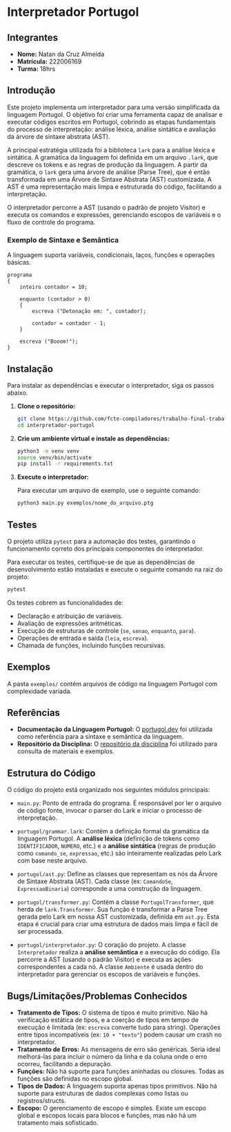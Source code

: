 # Interpretador Portugol

## Integrantes

- **Nome:** Natan da Cruz Almeida
- **Matrícula:** 222006169
- **Turma:** 18hrs

## Introdução

Este projeto implementa um interpretador para uma versão simplificada da linguagem Portugol. O objetivo foi criar uma ferramenta capaz de analisar e executar códigos escritos em Portugol, cobrindo as etapas fundamentais do processo de interpretação: análise léxica, análise sintática e avaliação da árvore de sintaxe abstrata (AST).

A principal estratégia utilizada foi a biblioteca `lark` para a análise léxica e sintática. A gramática da linguagem foi definida em um arquivo `.lark`, que descreve os tokens e as regras de produção da linguagem. A partir da gramática, o `lark` gera uma árvore de análise (Parse Tree), que é então transformada em uma Árvore de Sintaxe Abstrata (AST) customizada. A AST é uma representação mais limpa e estruturada do código, facilitando a interpretação.

O interpretador percorre a AST (usando o padrão de projeto Visitor) e executa os comandos e expressões, gerenciando escopos de variáveis e o fluxo de controle do programa.

### Exemplo de Sintaxe e Semântica

A linguagem suporta variáveis, condicionais, laços, funções e operações básicas.

```portugol
programa 
{
    inteiro contador = 10;
    
    enquanto (contador > 0)
    {
        escreva ("Detonação em: ", contador);
        
        contador = contador - 1;
    }

    escreva ("Booom!");
}
```

## Instalação

Para instalar as dependências e executar o interpretador, siga os passos abaixo.

1.  **Clone o repositório:**
    ```bash
    git clone https://github.com/fcte-compiladores/trabalho-final-trabalho_final_natan.git interpretador-portugol
    cd interpretador-portugol
    ```

2.  **Crie um ambiente virtual e instale as dependências:**
    ```bash
    python3 -m venv venv
    source venv/bin/activate
    pip install -r requirements.txt
    ```

3.  **Execute o interpretador:**

    Para executar um arquivo de exemplo, use o seguinte comando:
    ```bash
    python3 main.py exemplos/nome_do_arquivo.ptg
    ```

## Testes

O projeto utiliza `pytest` para a automação dos testes, garantindo o funcionamento correto dos principais componentes do interpretador.

Para executar os testes, certifique-se de que as dependências de desenvolvimento estão instaladas e execute o seguinte comando na raiz do projeto:

```bash
pytest
```

Os testes cobrem as funcionalidades de:

-   Declaração e atribuição de variáveis.
-   Avaliação de expressões aritméticas.
-   Execução de estruturas de controle (`se`, `senao`, `enquanto`, `para`).
-   Operações de entrada e saída (`leia`, `escreva`).
-   Chamada de funções, incluindo funções recursivas.

## Exemplos

A pasta `exemplos/` contém arquivos de código na linguagem Portugol com complexidade variada.

## Referências

-   **Documentação da Linguagem Portugol:** O [portugol.dev](https://portugol.dev/) foi utilizada como referência para a sintaxe e semântica da linguagem.
-   **Repositório da Disciplina:** O [repositório da disciplina](https://github.com/fcte-compiladores/2025-1) foi utilizado para consulta de materiais e exemplos.

## Estrutura do Código

O código do projeto está organizado nos seguintes módulos principais:

-   `main.py`: Ponto de entrada do programa. É responsável por ler o arquivo de código fonte, invocar o parser do Lark e iniciar o processo de interpretação.

-   `portugol/grammar.lark`: Contém a definição formal da gramática da linguagem Portugol. A **análise léxica** (definição de tokens como `IDENTIFICADOR`, `NUMERO`, etc.) e a **análise sintática** (regras de produção como `comando_se`, `expressao`, etc.) são inteiramente realizadas pelo Lark com base neste arquivo.

-   `portugol/ast.py`: Define as classes que representam os nós da Árvore de Sintaxe Abstrata (AST). Cada classe (ex: `ComandoSe`, `ExpressaoBinaria`) corresponde a uma construção da linguagem.

-   `portugol/transformer.py`: Contém a classe `PortugolTransformer`, que herda de `lark.Transformer`. Sua função é transformar a Parse Tree gerada pelo Lark em nossa AST customizada, definida em `ast.py`. Esta etapa é crucial para criar uma estrutura de dados mais limpa e fácil de ser processada.

-   `portugol/interpretador.py`: O coração do projeto. A classe `Interpretador` realiza a **análise semântica** e a execução do código. Ela percorre a AST (usando o padrão Visitor) e executa as ações correspondentes a cada nó. A classe `Ambiente` é usada dentro do interpretador para gerenciar os escopos de variáveis e funções.

## Bugs/Limitações/Problemas Conhecidos

-   **Tratamento de Tipos:** O sistema de tipos é muito primitivo. Não há verificação estática de tipos, e a coerção de tipos em tempo de execução é limitada (ex: `escreva` converte tudo para string). Operações entre tipos incompatíveis (ex: `10 + "texto"`) podem causar um crash no interpretador.
-   **Tratamento de Erros:** As mensagens de erro são genéricas. Seria ideal melhorá-las para incluir o número da linha e da coluna onde o erro ocorreu, facilitando a depuração.
-   **Funções:** Não há suporte para funções aninhadas ou closures. Todas as funções são definidas no escopo global.
-   **Tipos de Dados:** A linguagem suporta apenas tipos primitivos. Não há suporte para estruturas de dados complexas como listas ou registros/structs.
-   **Escopo:** O gerenciamento de escopo é simples. Existe um escopo global e escopos locais para blocos e funções, mas não há um tratamento mais sofisticado.
